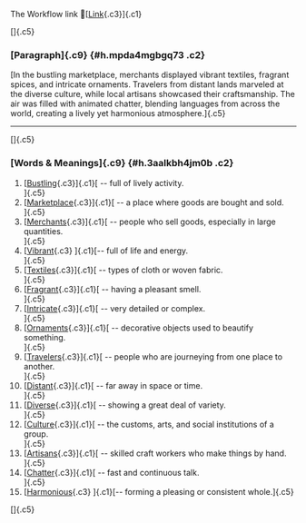 The Workflow link
👏[[Link](https://www.google.com/url?q=http://www.google.com&sa=D&source=editors&ust=1756395853145160&usg=AOvVaw1rfsI6MB0oI1E1RX2Gb6YS){.c3}]{.c1}

[]{.c5}

### [Paragraph]{.c9} {#h.mpda4mgbgq73 .c2}

[In the bustling marketplace, merchants displayed vibrant textiles,
fragrant spices, and intricate ornaments. Travelers from distant lands
marveled at the diverse culture, while local artisans showcased their
craftsmanship. The air was filled with animated chatter, blending
languages from across the world, creating a lively yet harmonious
atmosphere.]{.c5}

------------------------------------------------------------------------

[]{.c5}

### [Words & Meanings]{.c9} {#h.3aalkbh4jm0b .c2}

1.  [[Bustling](https://www.google.com/url?q=http://www.google.com&sa=D&source=editors&ust=1756395853147271&usg=AOvVaw3uRcS6cWmrbyUumh9fseV5){.c3}]{.c1}[ --
    full of lively activity.\
    ]{.c5}
2.  [[Marketplace](https://www.google.com/url?q=http://www.google.com&sa=D&source=editors&ust=1756395853147687&usg=AOvVaw0S6Qwb3Lhy5qYKtlA_Kbop){.c3}]{.c1}[ --
    a place where goods are bought and sold.\
    ]{.c5}
3.  [[Merchants](https://www.google.com/url?q=http://www.google.com&sa=D&source=editors&ust=1756395853148136&usg=AOvVaw2pbzbq9oFXM4oHWrT0ClB8){.c3}]{.c1}[ --
    people who sell goods, especially in large quantities.\
    ]{.c5}
4.  [[Vibrant](https://www.google.com/url?q=http://www.google.com&sa=D&source=editors&ust=1756395853148580&usg=AOvVaw2RnLJkLoDlX3TUZ3uFOuvn){.c3}
    ]{.c1}[-- full of life and energy.\
    ]{.c5}
5.  [[Textiles](https://www.google.com/url?q=http://www.google.com&sa=D&source=editors&ust=1756395853148981&usg=AOvVaw3oMw9y21M4NYsqk5OrLbzS){.c3}]{.c1}[ --
    types of cloth or woven fabric.\
    ]{.c5}
6.  [[Fragrant](https://www.google.com/url?q=http://www.google.com&sa=D&source=editors&ust=1756395853149339&usg=AOvVaw01k40df6HnI08TUTncBQqX){.c3}]{.c1}[ --
    having a pleasant smell.\
    ]{.c5}
7.  [[Intricate](https://www.google.com/url?q=http://www.google.com&sa=D&source=editors&ust=1756395853149654&usg=AOvVaw2a7s0BSJfj7YM2_7aiC1Kr){.c3}]{.c1}[ --
    very detailed or complex.\
    ]{.c5}
8.  [[Ornaments](https://www.google.com/url?q=http://www.google.com&sa=D&source=editors&ust=1756395853150013&usg=AOvVaw2l9KoJ3Pv942B5y4hpWTzf){.c3}]{.c1}[ --
    decorative objects used to beautify something.\
    ]{.c5}
9.  [[Travelers](https://www.google.com/url?q=http://www.google.com&sa=D&source=editors&ust=1756395853150402&usg=AOvVaw2KOslvGzgVTx8tvKIZeqCD){.c3}]{.c1}[ --
    people who are journeying from one place to another.\
    ]{.c5}
10. [[Distant](https://www.google.com/url?q=http://www.google.com&sa=D&source=editors&ust=1756395853150799&usg=AOvVaw3PywnUTq7zo6nYXb28WrcU){.c3}]{.c1}[ --
    far away in space or time.\
    ]{.c5}
11. [[Diverse](https://www.google.com/url?q=http://www.google.com&sa=D&source=editors&ust=1756395853151162&usg=AOvVaw20XNFblOWeaQfVFLJ1jGSL){.c3}]{.c1}[ --
    showing a great deal of variety.\
    ]{.c5}
12. [[Culture](https://www.google.com/url?q=http://www.google.com&sa=D&source=editors&ust=1756395853151545&usg=AOvVaw1MMBL97mg2B3f0GVKkwsrL){.c3}]{.c1}[ --
    the customs, arts, and social institutions of a group.\
    ]{.c5}
13. [[Artisans](https://www.google.com/url?q=http://www.google.com&sa=D&source=editors&ust=1756395853152014&usg=AOvVaw3yk4bLwgPW0LyupKklPUNB){.c3}]{.c1}[ --
    skilled craft workers who make things by hand.\
    ]{.c5}
14. [[Chatter](https://www.google.com/url?q=http://www.google.com&sa=D&source=editors&ust=1756395853152443&usg=AOvVaw3H2qzITx-T6ADEs6HxlBDT){.c3}]{.c1}[ --
    fast and continuous talk.\
    ]{.c5}
15. [[Harmonious](https://www.google.com/url?q=http://www.google.com&sa=D&source=editors&ust=1756395853152818&usg=AOvVaw2z5wxadzYyu0mi-IrduJq4){.c3}
    ]{.c1}[-- forming a pleasing or consistent whole.]{.c5}

[]{.c5}
